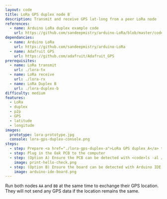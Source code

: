 ```yaml
---
layout: code
title: LoRa GPS duplex node B
description: Transmit and receive GPS lat-long from a peer LoRa node
references:
  - name: Arduino LoRa duplex example code
    url: https://github.com/sandeepmistry/arduino-LoRa/blob/master/code/LoRaDuplex/LoRaDuplex.ino
dependancies:
  - name: Arduino LoRa
    url: https://github.com/sandeepmistry/arduino-LoRa
  - name: Adafruit GPS
    url: https://github.com/adafruit/Adafruit_GPS
prerequisites:
  - name: LoRa transmit
    url: ./lora-tx
  - name: LoRa receive
    url: ./lora-rx
  - name: LoRa Duplex B
    url: ./lora-duplex-b
difficulty: medium
features:
  - LoRa
  - duplex
  - p2p
  - GPS
  - latitude
  - longitude
images:
  prototype: lora-prototype.jpg
  console: lora-gps-duplex-console.png
steps:
  - step: Prepare <a href="./lora-gps-duplex-a">LoRa GPS duplex A</a> to send and receive GPS information
  - step: Plug in the Oak PCB to the computer
  - step: (Option A) Ensure the PCB can be detected with <code>ls -al /dev/cu.usbmodem</code> and <code>arduino-cli board list</code>. Run <code>make</code> to compile and upload the code to the board.
    image: print-hello-check.png
  - step: (Option B) Ensure the board can be detected with Arduino IDE. Compile and upload the code to the board.
    image: arduino-ide-board.png
---
```


Run both nodes `AA` and `BB` at the same time to exchange their GPS location. They will not send any GPS data if the location remains the same.
